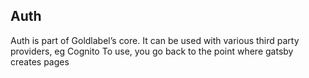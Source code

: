## Auth

Auth is part of Goldlabel’s core. It can be used with various third party providers, eg Cognito
To use, you go back to the point where gatsby creates pages